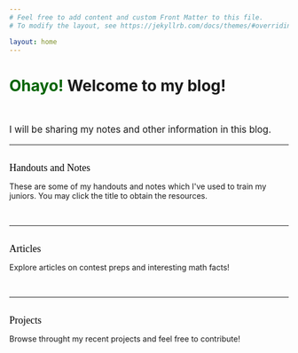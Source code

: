 ```yaml
---
# Feel free to add content and custom Front Matter to this file.
# To modify the layout, see https://jekyllrb.com/docs/themes/#overriding-theme-defaults

layout: home
---
```


<style>
a:link, a:visited{
  color: black;
  text-decoration: none;
}
a:hover {
  color: orange;
  text-decoration: none;
}
</style>

<head>
<h1>
        <span style="color:darkgreen">Ohayo!</span> Welcome to my blog!
</h1>
</head>


<body>
<br />
<p style="font-size:larger">
    I will be sharing my notes and other information in this blog.
</p>
<hr />
<br />
<a href="/main_pages/Handouts.html" style="font-family:Verdana;font-size:large" >Handouts and Notes</a>
<p>
    These are some of my handouts and notes which I've used to train my juniors. You may click the title to obtain the resources. 
</p>
<br />
<hr />
<br />
<a href="/main_pages/Articles.html" style="font-family:Verdana;font-size:large">Articles</a>
<p>
    Explore articles on contest preps and interesting math facts!
</p>
<br />
<hr />
<br />
<a href="/main_pages/Projects.html" style="font-family:Verdana;font-size:large;text-decoration:none">Projects</a>
<p>
    Browse throught my recent projects and feel free to contribute!
</p>
<br />

</body>
